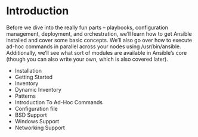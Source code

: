 # Introduction

Before we dive into the really fun parts – playbooks, configuration management, deployment, and orchestration, we’ll learn how to get Ansible installed and cover some basic concepts. We’ll also go over how to execute ad-hoc commands in parallel across your nodes using /usr/bin/ansible. Additionally, we’ll see what sort of modules are available in Ansible’s core (though you can also write your own, which is also covered later).

- Installation
- Getting Started
- Inventory
- Dynamic Inventory
- Patterns
- Introduction To Ad-Hoc Commands
- Configuration file
- BSD Support
- Windows Support
- Networking Support


